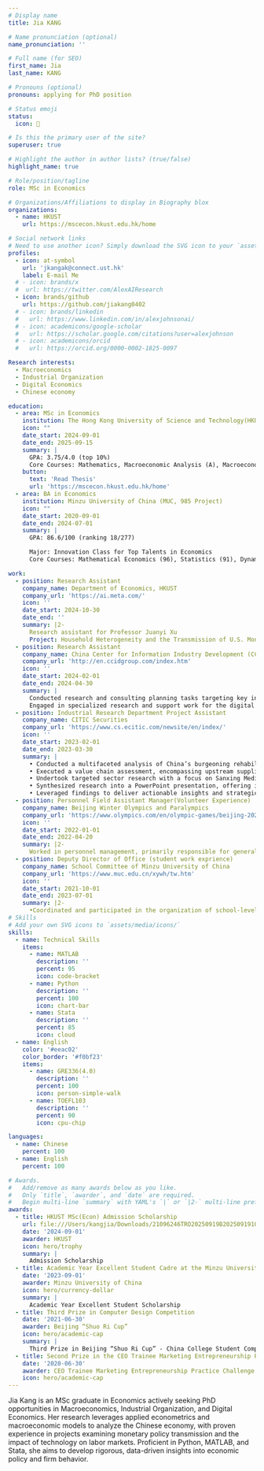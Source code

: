 ```yaml
---
# Display name
title: Jia KANG

# Name pronunciation (optional)
name_pronunciation: ''

# Full name (for SEO)
first_name: Jia
last_name: KANG

# Pronouns (optional)
pronouns: applying for PhD position

# Status emoji
status:
  icon: 🚀

# Is this the primary user of the site?
superuser: true

# Highlight the author in author lists? (true/false)
highlight_name: true

# Role/position/tagline
role: MSc in Economics

# Organizations/Affiliations to display in Biography blox
organizations:
  - name: HKUST
    url: https://mscecon.hkust.edu.hk/home

# Social network links
# Need to use another icon? Simply download the SVG icon to your `assets/media/icons/` folder.
profiles:
  - icon: at-symbol
    url: 'jkangak@connect.ust.hk'
    label: E-mail Me
  # - icon: brands/x
  #  url: https://twitter.com/AlexAIResearch
  - icon: brands/github
    url: https://github.com/jiakang0402
  # - icon: brands/linkedin
  #   url: https://www.linkedin.com/in/alexjohnsonai/
  # - icon: academicons/google-scholar
  #   url: https://scholar.google.com/citations?user=alexjohnson
  # - icon: academicons/orcid
  #   url: https://orcid.org/0000-0002-1825-0097

Research interests:
  - Macroeconomics
  - Industrial Organization
  - Digital Economics
  - Chinese economy

education:
  - area: MSc in Economics
    institution: The Hong Kong University of Science and Technology(HKUST)
    icon: ""
    date_start: 2024-09-01
    date_end: 2025-09-15
    summary: |
      GPA: 3.75/4.0 (top 10%)
      Core Courses: Mathematics, Macroeconomic Analysis (A), Macroeconomic Theory Ⅱ (A-), Applied Econometrics (A), Monetary Economics (A+), The Asset Management Industry (A-), MSc Project (Thesis)(A)
    button:
      text: 'Read Thesis'
      url: 'https://mscecon.hkust.edu.hk/home'
  - area: BA in Economics
    institution: Minzu University of China (MUC, 985 Project)
    icon: ""
    date_start: 2020-09-01
    date_end: 2024-07-01
    summary: |
      GPA: 86.6/100 (ranking 18/277)

      Major: Innovation Class for Top Talents in Economics
      Core Courses: Mathematical Economics (96), Statistics (91), Dynamic Optimization (90), Advanced MathematicsⅡ (87), Intermediate Macroeconomics (83), Econometrics (88), Social Research Methods (88), Probability and Mathematical Statistics(87), Frontier of Public Finance (90), Digital Economy (95), Graduation Project (Thesis) (90)

work:
  - position: Research Assistant
    company_name: Department of Economics, HKUST
    company_url: 'https://ai.meta.com/'
    icon: ''
    date_start: 2024-10-30
    date_end: ''
    summary: |2-
      Research assistant for Professor Juanyi Xu
      Project: Household Heterogeneity and the Transmission of U.S. Monetary Policy
  - position: Research Assistant
    company_name: China Center for Information Industry Development (CCID)
    company_url: 'http://en.ccidgroup.com/index.htm'
    icon: ''
    date_start: 2024-02-01
    date_end: 2024-04-30
    summary: |
      Conducted research and consulting planning tasks targeting key industries such as steel.
      Engaged in specialized research and support work for the digital transformation of the manufacturing industry.
  - position: Industrial Research Department Project Assistant
    company_name: CITIC Securities
    company_url: 'https://www.cs.ecitic.com/newsite/en/index/'
    icon: ''
    date_start: 2023-02-01
    date_end: 2023-03-30
    summary: |
      • Conducted a multifaceted analysis of China’s burgeoning rehabilitation medical industry, assessing key growth factors including policy landscape, demand dynamics, supply chain mechanics, technological advancements, and payment systems. 
      • Executed a value chain assessment, encompassing upstream suppliers, midstream providers, and downstream consumers to identify optimization opportunities and potential bottlenecks.
      • Undertook targeted sector research with a focus on Sanxing Medical Electric, culminating in a detailed company dossier covering corporate structure, equity distribution, financial health, and distinctive business competencies.
      • Synthesized research into a PowerPoint presentation, offering insights on market positioning, industry benchmarking, and growth forecast within the rehabilitation medical sector.
      • Leveraged findings to deliver actionable insights and strategic guidance to the senior management team, directly informing organizational strategy and tactical planning.
  - position: Personnel Field Assistant Manager(Volunteer Experience)
    company_name: Beijing Winter Olympics and Paralympics
    company_url: 'https://www.olympics.com/en/olympic-games/beijing-2022'
    icon: ''
    date_start: 2022-01-01
    date_end: 2022-04-20
    summary: |2-
      Worked in personnel management, primarily responsible for general coordination, daily operations of the venue, external liaison, and supporting the manager and other team members in various tasks. Demonstrated exceptional organizational skills by collecting daily arrival information of P, V, C, and S personnel within and outside the closed loop of each field, and reporting statistical results to the Human Resources Department of the Winter Olympic Organizing Committee.
  - position: Deputy Director of Office (student work exprience)
    company_name: School Committee of Minzu University of China
    company_url: 'https://www.muc.edu.cn/xywh/tw.htm'
    icon: ''
    date_start: 2021-10-01
    date_end: 2023-07-01
    summary: |2-
      •Coordinated and participated in the organization of school-level activities for all students and departments of the University Committee. •Planned, worte speeches , and prepared meeting for key events, including  the general meeting of all members, propaganda meeting of the Central Committee of the League, and visit and exchange activities of the Fengtai League District Committee and Guangxi Minzu University.
# Skills
# Add your own SVG icons to `assets/media/icons/`
skills:
  - name: Technical Skills
    items:
      - name: MATLAB
        description: ''
        percent: 95
        icon: code-bracket
      - name: Python
        description: ''
        percent: 100
        icon: chart-bar
      - name: Stata
        description: ''
        percent: 85
        icon: cloud
  - name: English
    color: '#eeac02'
    color_border: '#f0bf23'
    items:
      - name: GRE336(4.0)
        description: ''
        percent: 100
        icon: person-simple-walk
      - name: TOEFL103
        description: ''
        percent: 90
        icon: cpu-chip

languages:
  - name: Chinese
    percent: 100
  - name: English
    percent: 100

# Awards.
#   Add/remove as many awards below as you like.
#   Only `title`, `awarder`, and `date` are required.
#   Begin multi-line `summary` with YAML's `|` or `|2-` multi-line prefix and indent 2 spaces below.
awards:
  - title: HKUST MSc(Econ) Admission Scholarship
    url: file:///Users/kangjia/Downloads/21096246TRO20250919B20250919104922%20(1).pdf
    date: '2024-09-01'
    awarder: HKUST
    icon: hero/trophy
    summary: |
      Admission Scholarship
  - title: Academic Year Excellent Student Cadre at the Minzu University of China
    date: '2023-09-01'
    awarder: Minzu University of China
    icon: hero/currency-dollar
    summary: |
      Academic Year Excellent Student Scholarship
  - title: Third Prize in Computer Design Competition
    date: '2021-06-30'
    awarder: Beijing “Shuo Ri Cup”
    icon: hero/academic-cap
    summary: |
      Third Prize in Beijing “Shuo Ri Cup” - China College Student Computer Design Competition
  - title: Second Prize in the CEO Trainee Marketing Entrepreneurship Practice Challenge Competition
    date: '2020-06-30'
    awarder: CEO Trainee Marketing Entrepreneurship Practice Challenge Competition
    icon: hero/academic-cap
---
```


Jia Kang is an MSc graduate in Economics actively seeking PhD opportunities in Macroeconomics, Industrial Organization, and Digital Economics. Her research leverages applied econometrics and macroeconomic models to analyze the Chinese economy, with proven experience in projects examining monetary policy transmission and the impact of technology on labor markets. Proficient in Python, MATLAB, and Stata, she aims to develop rigorous, data-driven insights into economic policy and firm behavior.

